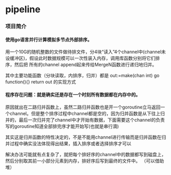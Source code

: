 # pipeline

### 项目简介
#### 使用go语言并行计算模拟多节点外部排序。  

  用一个10G的随机整数的文件做待排文件，分4块“读入”4个channel中(channel未设缓冲区)，假设此时数据规模可以一次性装入内存，调用库函数分别将它们排序，然后把
  所有的channel append起来传给MergeN函数进行递归地归并。  

   其中主要功能函数（分块读取，内排序，归并）都是 out:=make(chan int)   go function(){}  return out 的实现方式



####  程序存在问题：就是确实还是存在一个时刻所有数据都在内存中的。

​      原因就出在二路归并函数上，虽然二路归并函数也是开一个goroutine立马返回一个channel。但是整个排序过程中channel都是空的，因为归并函数是从下往上归并的，最后一次归并完了channel中才开始有数据，下面需要这个channel的负责写的goroutine知道全部排完序才能开始写(也就是串行滴)

​    其实这是归并函数的特性决定的，不是不能用channel进行传输而是归并函数在归并过程中确实没法体现得出结果，插入排序或者选择排序才可以

   解决办法可能就有点复杂了，就把每个排好序的channel中的数据都写到磁盘上，然后分别取其前一小部分元素到内存，排好序后写到最终的文件中。   （可以借助堆）




